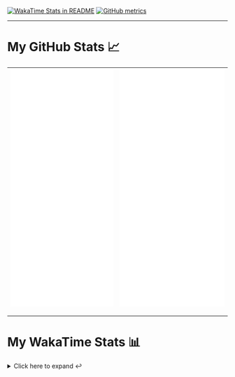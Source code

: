 [![WakaTime Stats in README](https://github.com/LOsioChico/LOsioChico/actions/workflows/waka.yml/badge.svg)](https://github.com/LOsioChico/LOsioChico/actions/workflows/waka.yml) [![GitHub metrics](https://github.com/LOsioChico/LOsioChico/actions/workflows/metrics.yml/badge.svg)](https://github.com/LOsioChico/LOsioChico/actions/workflows/metrics.yml)

---

# My GitHub Stats 📈

| ![](./assets/metrics.svg) | ![](./assets/metrics2.svg) |
| ------------------------- | -------------------------- |

---

# My WakaTime Stats 📊

<details>
<summary>Click here to expand ↩️</summary>
<br>

<!--START_SECTION:waka-->
![Code Time](http://img.shields.io/badge/Code%20Time-2%2C117%20hrs%2056%20mins-blue)

![Lines of code](https://img.shields.io/badge/From%20Hello%20World%20I%27ve%20Written-388.0%20thousand%20lines%20of%20code-blue)

**🐱 My GitHub Data** 

> 📦 677.8 kB Used in GitHub's Storage 
 > 
> 🏆 17 Contributions in the Year 2025
 > 
> 🚫 Not Opted to Hire
 > 
> 📜 28 Public Repositories 
 > 
> 🔑 32 Private Repositories 
 > 
**I'm a Night 🦉** 

```text
🌞 Morning                607 commits         ███░░░░░░░░░░░░░░░░░░░░░░   13.87 % 
🌆 Daytime                1374 commits        ████████░░░░░░░░░░░░░░░░░   31.41 % 
🌃 Evening                1498 commits        █████████░░░░░░░░░░░░░░░░   34.24 % 
🌙 Night                  896 commits         █████░░░░░░░░░░░░░░░░░░░░   20.48 % 
```
📅 **I'm Most Productive on Thursday** 

```text
Monday                   620 commits         ████░░░░░░░░░░░░░░░░░░░░░   14.17 % 
Tuesday                  655 commits         ████░░░░░░░░░░░░░░░░░░░░░   14.97 % 
Wednesday                489 commits         ███░░░░░░░░░░░░░░░░░░░░░░   11.18 % 
Thursday                 798 commits         █████░░░░░░░░░░░░░░░░░░░░   18.24 % 
Friday                   665 commits         ████░░░░░░░░░░░░░░░░░░░░░   15.20 % 
Saturday                 745 commits         ████░░░░░░░░░░░░░░░░░░░░░   17.03 % 
Sunday                   403 commits         ██░░░░░░░░░░░░░░░░░░░░░░░   09.21 % 
```


📊 **This Week I Spent My Time On** 

```text
💬 Programming Languages: 
Scala                    13 hrs 20 mins      █████████████████░░░░░░░░   69.17 % 
JavaScript               3 hrs 4 mins        ████░░░░░░░░░░░░░░░░░░░░░   15.93 % 
Markdown                 1 hr 4 mins         █░░░░░░░░░░░░░░░░░░░░░░░░   05.58 % 
JSON                     49 mins             █░░░░░░░░░░░░░░░░░░░░░░░░   04.32 % 
Text                     15 mins             ░░░░░░░░░░░░░░░░░░░░░░░░░   01.35 % 
```

**I Mostly Code in TypeScript** 

```text
TypeScript               33 repos            █████████████░░░░░░░░░░░░   51.56 % 
Scala                    9 repos             ████░░░░░░░░░░░░░░░░░░░░░   14.06 % 
JavaScript               6 repos             ██░░░░░░░░░░░░░░░░░░░░░░░   09.38 % 
CSS                      5 repos             ██░░░░░░░░░░░░░░░░░░░░░░░   07.81 % 
Java                     2 repos             █░░░░░░░░░░░░░░░░░░░░░░░░   03.12 % 
```




 Last Updated on 14/04/2025 01:09:35 UTC
<!--END_SECTION:waka-->

## </details>
